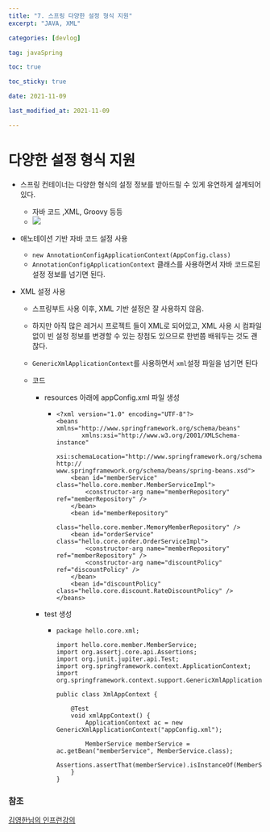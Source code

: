 ```yaml
---
title: "7. 스프링 다양한 설정 형식 지원"
excerpt: "JAVA, XML"

categories: [devlog]

tag: javaSpring

toc: true

toc_sticky: true

date: 2021-11-09

last_modified_at: 2021-11-09

---
```




# 다양한 설정 형식 지원



* 스프링 컨테이너는 다양한 형식의 설정 정보를 받아드릴 수 있게 유연하게 설계되어 있다.
  * 자바 코드 ,XML, Groovy 등등
  * <img src="https://github.com/cano721/cano721.github.io/blob/master/_posts/md-images/springCore/springCore23.JPG?raw=true">



* 애노테이션 기반 자바 코드 설정 사용

  * `new AnnotationConfigApplicationContext(AppConfig.class)`
  * `AnnotationConfigApplicationContext` 클래스를 사용하면서 자바 코드로된 설정 정보를 넘기면 된다.

* XML 설정 사용

  * 스프링부트 사용 이후, XML 기반 설정은 잘 사용하지 않음.

  * 하지만 아직 많은 레거시 프로젝트 들이 XML로 되어있고, XML 사용 시 컴파일 없이 빈 설정 정보를 변경할 수 있는 장점도 있으므로 한번쯤 배워두는 것도 괜찮다.

  * `GenericXmlApplicationContext`를 사용하면서 `xml`설정 파일을 넘기면 된다

  * 코드

    * resources 아래에 appConfig.xml 파일 생성

      * ```
        <?xml version="1.0" encoding="UTF-8"?>
        <beans xmlns="http://www.springframework.org/schema/beans"
               xmlns:xsi="http://www.w3.org/2001/XMLSchema-instance"
               xsi:schemaLocation="http://www.springframework.org/schema/beans http://
        www.springframework.org/schema/beans/spring-beans.xsd">
            <bean id="memberService" class="hello.core.member.MemberServiceImpl">
                <constructor-arg name="memberRepository" ref="memberRepository" />
            </bean>
            <bean id="memberRepository"
                  class="hello.core.member.MemoryMemberRepository" />
            <bean id="orderService" class="hello.core.order.OrderServiceImpl">
                <constructor-arg name="memberRepository" ref="memberRepository" />
                <constructor-arg name="discountPolicy" ref="discountPolicy" />
            </bean>
            <bean id="discountPolicy" class="hello.core.discount.RateDiscountPolicy" />
        </beans>
        ```

    * test 생성

      * ```
        package hello.core.xml;
        
        import hello.core.member.MemberService;
        import org.assertj.core.api.Assertions;
        import org.junit.jupiter.api.Test;
        import org.springframework.context.ApplicationContext;
        import org.springframework.context.support.GenericXmlApplicationContext;
        
        public class XmlAppContext {
        
            @Test
            void xmlAppContext() {
                ApplicationContext ac = new GenericXmlApplicationContext("appConfig.xml");
        
                MemberService memberService = ac.getBean("memberService", MemberService.class);
                Assertions.assertThat(memberService).isInstanceOf(MemberService.class);
            }
        }
        ```







### 참조

[김영한님의 인프런강의](https://www.inflearn.com/course/%EC%8A%A4%ED%94%84%EB%A7%81-%ED%95%B5%EC%8B%AC-%EC%9B%90%EB%A6%AC-%EA%B8%B0%EB%B3%B8%ED%8E%B8)

